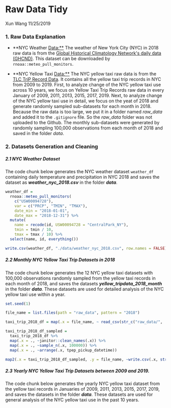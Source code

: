 Raw Data Tidy
================
Xun Wang
11/25/2019

### 1. Raw Data Explanation

-   \*\*NYC Weather <Data:**> The weather of New York City (NYC) in 2018 raw data is from the [Global Historical Climatology Network's daily data (GHCND)](https://www.ncdc.noaa.gov/data-access/land-based-station-data/land-based-datasets/global-historical-climatology-network-ghcn). This dataset can be downloaded by `rnoaa::meteo_pull_monitors`.

-   \*\*NYC Yellow Taxi <Data:**> The NYC yellow taxi raw data is from the [TLC TriP Record Data](https://www1.nyc.gov/site/tlc/about/tlc-trip-record-data.page). It contains all the yellow taxi trip records in NYC from 2009 to 2019. First, to analyze change of the NYC yellow taxi use across 10 years, we focus on Yellow Taxi Trip Records raw data in every January of 2009, 2011, 2013, 2015, 2017, 2019. Next, to analyze change of the NYC yellow taxi use in detail, we focus on the yeat of 2018 and generate randomly sampled sub-datasets for each month in 2018. Because the raw data is too large, we put it in a folder named *raw\_data* and added it to the `.gitignore` file. So the *raw\_data* folder was not uploaded to the Github. The monthly sub-datasets were generated by randomly sampling 100,000 observations from each month of 2018 and saved in the folder *data*.

### 2. Datasets Generation and Cleaning

##### 2.1 NYC Weather Dataset

The code chunk below generates the NYC weather dataset `weather_df` containing daily temperature and precipitation in NYC 2018 and saves the dataset as ***weather\_nyc\_2018.csv*** in the folder ***data***.

``` r
weather_df = 
  rnoaa::meteo_pull_monitors(
    c("USW00094728"),
    var = c("PRCP", "TMIN", "TMAX"), 
    date_min = "2018-01-01",
    date_max = "2018-12-31") %>%
  mutate(
    name = recode(id, USW00094728 = "CentralPark_NY"),
    tmin = tmin / 10,
    tmax = tmax / 10) %>%
  select(name, id, everything())

write.csv(weather_df, "./data/weather_nyc_2018.csv", row.names = FALSE)
```

##### 2.2 Monthly NYC Yellow Taxi Trip Datasets in 2018

The code chunk below generates the 12 NYC yellow taxi datasets with 100,000 observations randomly sampled from the yellow taxi records in each month of 2018, and saves the datasets ***yellow\_tripdata\_2018\_month*** in the folder ***data***. These datasets are used for detailed analysis of the NYC yellow taxi use within a year.

``` r
set.seed(1)

file_name = list.files(path = "raw_data", pattern = "2018")

taxi_trip_2018_df = map(.x = file_name, ~ read_csv(str_c("raw_data/", .x)))

taxi_trip_2018_df_sampled = 
  taxi_trip_2018_df %>% 
  map(.x = ., ~janitor::clean_names(.x)) %>% 
  map(.x = ., ~sample_n(.x, 100000)) %>% 
  map(.x = ., ~arrange(.x, tpep_pickup_datetime))

map2(.x = taxi_trip_2018_df_sampled, .y = file_name, ~write.csv(.x, str_c("./data/", .y)), row.names = FALSE)  
```

##### 2.3 Yearly NYC Yellow Taxi Trip Datasets between 2009 and 2019.

The code chunk below generates the yearly NYC yellow taxi dataset from the yellow taxi records in Januaries of 2009, 2011, 2013, 2015, 2017, 2019, and saves the datasets in the folder ***data***. These datasets are used for general analysis of the NYC yellow taxi use in the past 10 years.
